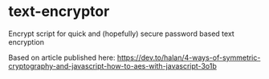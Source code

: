 # text-encryptor
Encrypt script for quick and (hopefully) secure password based text encryption

Based on article published here: https://dev.to/halan/4-ways-of-symmetric-cryptography-and-javascript-how-to-aes-with-javascript-3o1b
